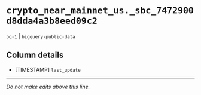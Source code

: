 # `crypto_near_mainnet_us._sbc_7472900d8dda4a3b8eed09c2`
`bq-1` | `bigquery-public-data`

## Column details
* [TIMESTAMP] `last_update`

-------------------------------------------------------------------------------
*Do not make edits above this line.*
